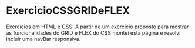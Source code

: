 # ExercicioCSSGRIDeFLEX
 Exercícios em HTML e CSS: A partir de um exercício proposto para mostrar as funcionalidades do GRID e FLEX do CSS montei esta página  e resolvi incluir uma navBar responsiva. 
